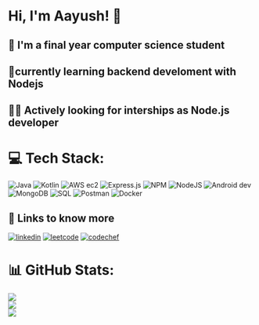 
# Hi, I'm Aayush! 👋

## 🔭 I'm a final year computer science student
## 🌱currently learning  backend develoment with Nodejs
## 👩‍💻 Actively looking for interships as Node.js developer

# 💻 Tech Stack:
![Java](https://img.shields.io/badge/java-%23ED8B00.svg?style=for-the-badge&logo=java&logoColor=white) ![Kotlin](https://img.shields.io/badge/kotlin-%230095D5.svg?style=for-the-badge&logo=kotlin&logoColor=white)  ![AWS ec2](https://img.shields.io/badge/AWS_EC2-%23FF9900.svg?style=for-the-badge&logo=amazon-aws&logoColor=white) ![Express.js](https://img.shields.io/badge/express.js-%23404d59.svg?style=for-the-badge&logo=express&logoColor=%2361DAFB)  ![NPM](https://img.shields.io/badge/NPM-%23000000.svg?style=for-the-badge&logo=npm&logoColor=white) ![NodeJS](https://img.shields.io/badge/node.js-6DA55F?style=for-the-badge&logo=node.js&logoColor=white) ![Android dev](https://img.shields.io/badge/Android_development-F6C37?style=for-the-badge&logo=android&logoColor=white) 
![MongoDB](https://img.shields.io/badge/MongoDB-%234ea94b.svg?style=for-the-badge&logo=mongodb&logoColor=white) ![SQL](https://img.shields.io/badge/SQL-%2307405e.svg?style=for-the-badge&logo=sqlite&logoColor=white)  ![Postman](https://img.shields.io/badge/Postman-FF6C37?style=for-the-badge&logo=postman&logoColor=white)  ![Docker](https://img.shields.io/badge/Docker-FF7C93?style=for-the-badge&logo=docker&logoColor=white)






## 🔗 Links to know more 

[![linkedin](https://img.shields.io/badge/linkedin-0A66C2?style=for-the-badge&logo=linkedin&logoColor=white)](https://www.linkedin.com/in/aayush-gupta-4371121a4/)
[![leetcode](https://img.shields.io/badge/leetcode-000?style=for-the-badge&logo=leetcode&logoColor=white)](https://leetcode.com/guptaaayush895/)
[![codechef](https://img.shields.io/badge/codechef-1DA1F2?style=for-the-badge&logo=codechef&logoColor=white)](https://www.codechef.com/users/guptaaayush895)


# 📊 GitHub Stats:
![](https://github-readme-stats.vercel.app/api?username=aayushgupta895&theme=default&hide_border=false&include_all_commits=true&count_private=true)<br/>
![](https://github-readme-streak-stats.herokuapp.com/?user=aayushgupta895&theme=default&hide_border=false)<br/>
![](https://github-readme-stats.vercel.app/api/top-langs/?username=aayushgupta895&theme=default&hide_border=false&include_all_commits=true&count_private=true&layout=compact)
